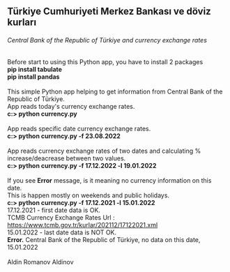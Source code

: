 ## Türkiye Cumhuriyeti Merkez Bankası ve döviz kurları
###### Central Bank of the Republic of Türkiye and currency exchange rates

Before start to using this Python app, you have to install 2 packages <br/>
 **pip install tabulate** <br/>
 **pip install pandas** <br/><br/>
This simple Python app helping to get information from Central Bank of the Republic of Türkiye. <br/> 
App reads today's currency exchange rates.  <br/>
 **c:\> python currency.py** <br/><br/>
App reads specific date currency exchange rates. <br/>
 **c:\> python currency.py -f 23.08.2022** <br/><br/> 
App reads currency exchange rates of two dates and calculating % increase/deacrease between two values.<br/>
 **c:\> python currency.py -f 17.12.2022 -l 19.01.2022** <br/></br>
If you see **Error** message, is it meaning no currency information on this date. <br/>
This is happen mostly on weekends and public holidays. <br/>
 **c:\> python currency.py -f 17.12.2021 -l 15.01.2022** <br/>
17.12.2021 - first date data is OK.  <br/> 
TCMB Currency Exchange Rates Url :  https://www.tcmb.gov.tr/kurlar/202112/17122021.xml  <br/>
15.01.2022 - last date data is NOT OK. <br/>
**Error.** Central Bank of the Republic of Türkiye, no data on this date, 15.01.2022  <br/><br/>
Aldin Romanov Aldinov <br /> 

